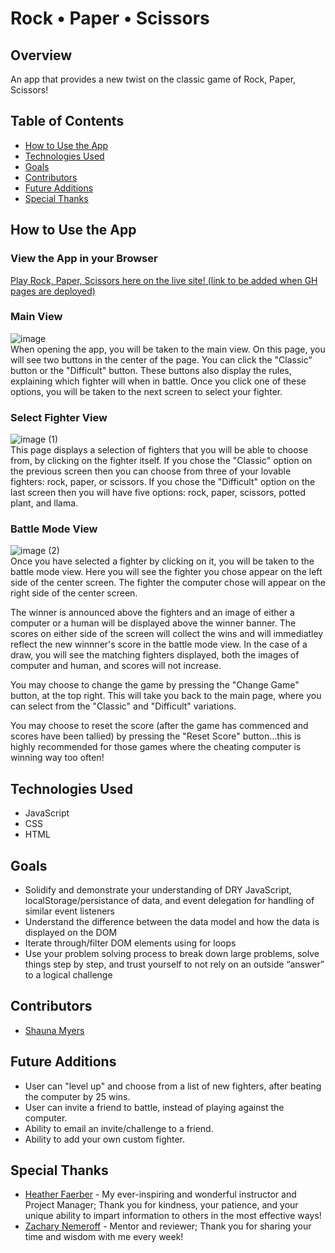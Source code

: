# Rock • Paper • Scissors

## Overview

  An app that provides a new twist on the classic game of Rock, Paper, Scissors!
  
## Table of Contents

- <a href="#how-to-use-app">How to Use the App</a>
- <a href="#technologies-used">Technologies Used</a>
- <a href="#goals">Goals</a>
- <a href="#contributors">Contributors</a>
- <a href="#future-additions">Future Additions</a>
- <a href="#special-thanks">Special Thanks</a>


## <a id="how-to-use-app">How to Use the App</a>
### View the App in your Browser
[Play Rock, Paper, Scissors here on the live site! (link to be added when GH pages are deployed)](https://github.com/ShaunaMyers/Rock-Paper-Scissors/)

### Main View
![image](https://user-images.githubusercontent.com/74690897/116308466-8471e100-a775-11eb-83ae-da7df5a58218.png)  
When opening the app, you will be taken to the main view. On this page, you will see two buttons in the center of the page. You can click the "Classic" button or the "Difficult" button. These buttons also display the rules, explaining which fighter will when in battle. Once you click one of these options, you will be taken to the next screen to select your fighter.
### Select Fighter View
![image (1)](https://user-images.githubusercontent.com/74690897/116308831-fea26580-a775-11eb-9be0-f4720841fddf.png)   
This page displays a selection of fighters that you will be able to choose from, by clicking on the fighter itself. If you chose the "Classic" option on the previous screen then you can choose from three of your lovable fighters: rock, paper, or scissors. If you chose the "Difficult" option on the last screen then you will have five options: rock, paper, scissors, potted plant, and llama.
### Battle Mode View
![image (2)](https://user-images.githubusercontent.com/74690897/116308881-0feb7200-a776-11eb-84ce-80e794dadf55.png)    
Once you have selected a fighter by clicking on it, you will be taken to the battle mode view. Here you will see the fighter you chose appear on the left side of the center screen. The fighter the computer chose will appear on the right side of the center screen.

The winner is announced above the fighters and an image of either a computer or a human will be displayed above the winner banner. The scores on either side of the screen will collect the wins and will immediatley reflect the new winnner's score in the battle mode view. In the case of a draw, you will see the matching fighters displayed, both the images of computer and human, and scores will not increase.

You may choose to change the game by pressing the "Change Game" button, at the top right. This will take you back to the main page, where you can select from the "Classic" and "Difficult" variations.

You may choose to reset the score (after the game has commenced and scores have been tallied) by pressing the "Reset Score" button...this is highly recommended for those games where the cheating computer is winning way too often! 



## <a id="technologies-used">Technologies Used</a>
- JavaScript
- CSS
- HTML

## <a id="goals">Goals</a>
- Solidify and demonstrate your understanding of DRY JavaScript, localStorage/persistance of data, and event delegation for handling of similar event listeners
- Understand the difference between the data model and how the data is displayed on the DOM
- Iterate through/filter DOM elements using for loops
- Use your problem solving process to break down large problems, solve things step by step, and trust yourself to not rely on an outside “answer” to a logical challenge

## <a id="contributors">Contributors</a>
- [Shauna Myers](https://github.com/ShaunaMyers)

## <a id="future-additions">Future Additions</a>
- User can "level up" and choose from a list of new fighters, after beating the computer by 25 wins.
- User can invite a friend to battle, instead of playing against the computer.
- Ability to email an invite/challenge to a friend.
- Ability to add your own custom fighter.

## <a id="special-thanks">Special Thanks</a>
- [Heather Faerber](https://github.com/hfaerber) - My ever-inspiring and wonderful instructor and Project Manager; Thank you for kindness, your patience, and your unique ability to impart information to others in the most effective ways!
- [Zachary Nemeroff](https://github.com/ZaneMeroff) - Mentor and reviewer; Thank you for sharing your time and wisdom with me every week!
